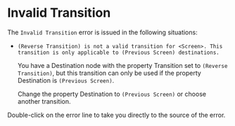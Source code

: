 # Invalid Transition

The `Invalid Transition` error is issued in the following situations:

* `(Reverse Transition) is not a valid transition for <Screen>. This transition is only applicable to (Previous Screen) destinations.`

  You have a Destination node with the property Transition set to `(Reverse Transition)`, but this transition can only be used if the property Destination is `(Previous Screen)`.

  Change the property Destination to `(Previous Screen)` or choose another transition.

Double-click on the error line to take you directly to the source of the error.

